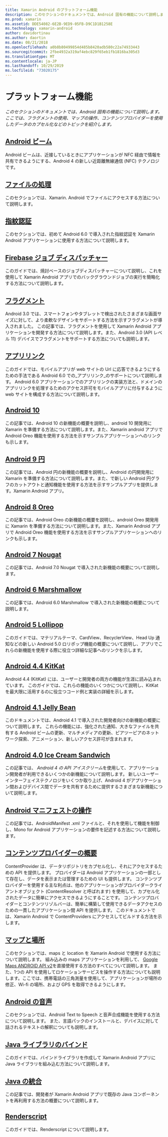 ```yaml
---
title: Xamarin Android のプラットフォーム機能
description: このセクションのドキュメントでは、Android 固有の機能について説明します。 ここでは、フラグメントの使用、マップの操作、コンテンツプロバイダーを使用したデータのカプセル化などのトピックを紹介します。
ms.prod: xamarin
ms.assetid: DDE54082-6E2B-9ED9-05FB-D9C1D1B1258E
ms.technology: xamarin-android
author: davidortinau
ms.author: daortin
ms.date: 08/21/2018
ms.openlocfilehash: a0b8b80499854d485b8420adb580c22a74933443
ms.sourcegitcommit: 2fbe4932a319af4ebc829f65eb1fb1816ba305d3
ms.translationtype: MT
ms.contentlocale: ja-JP
ms.lasthandoff: 10/29/2019
ms.locfileid: "73020175"
---
```

# <a name="platform-features"></a>プラットフォーム機能

_このセクションのドキュメントでは、Android 固有の機能について説明します。ここでは、フラグメントの使用、マップの操作、コンテンツプロバイダーを使用したデータのカプセル化などのトピックを紹介します。_

## <a name="android-beamandroidplatformandroid-beammd"></a>[Android ビーム](~/android/platform/android-beam.md)

Android ビームは、近接しているときにアプリケーションが NFC 経由で情報を共有できるようにする、Android 4 の新しい近距離無線通信 (NFC) テクノロジです。

## <a name="working-with-filesandroidplatformfilesindexmd"></a>[ファイルの処理](~/android/platform/files/index.md)

このセクションでは、Xamarin. Android でファイルにアクセスする方法について説明します。

## <a name="fingerprint-authenticationandroidplatformfingerprint-authenticationindexmd"></a>[指紋認証](~/android/platform/fingerprint-authentication/index.md)

このセクションでは、初めて Android 6.0 で導入された指紋認証を Xamarin Android アプリケーションに使用する方法について説明します。

## <a name="firebase-job-dispatcherandroidplatformfirebase-job-dispatchermd"></a>[Firebase ジョブ ディスパッチャー](~/android/platform/firebase-job-dispatcher.md)

このガイドでは、焼討ベースのジョブディスパッチャーについて説明し、これを使用して Xamarin Android アプリでのバックグラウンドジョブの実行を簡略化する方法について説明します。

## <a name="fragmentsandroidplatformfragmentsindexmd"></a>[フラグメント](~/android/platform/fragments/index.md)

Android 3.0 では、スマートフォンやタブレットで検出されたさまざまな画面サイズに対して、より柔軟なデザインをサポートする方法を示すフラグメントが導入されました。 この記事では、フラグメントを使用して Xamarin Android アプリケーションを開発する方法について説明します。また、Android 3.0 (API レベル 11) デバイスでフラグメントをサポートする方法についても説明します。

## <a name="app-linkingandroidplatformapp-linkingmd"></a>[アプリリンク](~/android/platform/app-linking.md)

このガイドでは、モバイルアプリが web サイトの Url に応答できるようにするための手法である Android 6.0 での_アプリリンク_のサポートについて説明します。 Android 6.0 アプリケーションでのアプリリンクの実装方法と、ドメインのアプリリンクを処理するためのアクセス許可をモバイルアプリに付与するように web サイトを構成する方法について説明します。

## <a name="android-10androidplatformandroid-10md"></a>[Android 10](~/android/platform/android-10.md)

この記事では、Android 10 の新機能の概要を説明し、android 10 開発用に Xamarin を準備する方法について説明します。また、Xamarin android アプリで Android Oreo 機能を使用する方法を示すサンプルアプリケーションへのリンクも示します。

## <a name="android-9-pieandroidplatformpiemd"></a>[Android 9 円](~/android/platform/pie.md)

この記事では、Android 円の新機能の概要を説明し、Android の円開発用に Xamarin を準備する方法について説明します。また、で新しい Android 円グラフのカットアウトと通知機能を使用する方法を示すサンプルアプリを提供します。Xamarin Android アプリ。

## <a name="android-8-oreoandroidplatformoreomd"></a>[Android 8 Oreo](~/android/platform/oreo.md)

この記事では、Android Oreo の新機能の概要を説明し、android Oreo 開発用に Xamarin を準備する方法について説明します。また、Xamarin Android アプリで Android Oreo 機能を使用する方法を示すサンプルアプリケーションへのリンクも示します。

## <a name="android-7-nougatandroidplatformnougatmd"></a>[Android 7 Nougat](~/android/platform/nougat.md)

この記事では、Android 7.0 Nougat で導入された新機能の概要について説明します。

## <a name="android-6-marshmallowandroidplatformmarshmallowmd"></a>[Android 6 Marshmallow](~/android/platform/marshmallow.md)

この記事では、Android 6.0 Marshmallow で導入された新機能の概要について説明します。

## <a name="android-5-lollipopandroidplatformlollipopmd"></a>[Android 5 Lollipop](~/android/platform/lollipop.md)

このガイドでは、マテリアルテーマ、CardView、RecyclerView、Head Up 通知などの新しい Android 5.0 ロリポップ機能の概要について説明し、アプリでこれらの新機能を使用する際に役立つ詳細な記事へのリンクを示します。

## <a name="android-44-kitkatandroidplatformkitkatmd"></a>[Android 4.4 KitKat](~/android/platform/kitkat.md)

Android 4.4 (KitKat) には、ユーザーと開発者の両方の機能が生涯に読み込まれています。 このガイドでは、これらの機能のいくつかについて説明し、KitKat を最大限に活用するのに役立つコード例と実装の詳細を示します。

## <a name="android-41-jelly-beanandroidplatformjelly-beanmd"></a>[Android 4.1 Jelly Bean](~/android/platform/jelly-bean.md)

このドキュメントでは、Android 4.1 で導入された開発者向けの新機能の概要について説明します。 これらの機能には、強化された通知、大きなファイルを共有する Android ビームの更新、マルチメディアの更新、ピアツーピアのネットワーク探索、アニメーション、新しいアクセス許可が含まれます。

## <a name="android-40-ice-cream-sandwichandroidplatformice-cream-sandwichmd"></a>[Android 4.0 Ice Cream Sandwich](~/android/platform/ice-cream-sandwich.md)

この記事では、 *Android 4 の API アイスクリーム*を使用して、アプリケーション開発者が利用できるいくつかの新機能について説明します。
新しいユーザーインターフェイステクノロジをいくつか取り上げ、Android 4 がアプリケーション間およびデバイス間でデータを共有するために提供するさまざまな新機能について説明します。

## <a name="working-with-the-android-manifestandroid-manifestmd"></a>[Android マニフェストの操作](android-manifest.md)

この記事では、AndroidManifest .xml ファイルと、それを使用して機能を制御し、Mono for Android アプリケーションの要件を記述する方法について説明します。

## <a name="introduction-to-content-providersandroidplatformcontent-providersindexmd"></a>[コンテンツプロバイダーの概要](~/android/platform/content-providers/index.md)

ContentProvider は、データリポジトリをカプセル化し、それにアクセスするための API を提供します。 プロバイダーは Android アプリケーションの一部として存在し、データを表示または管理するための UI も提供します。 コンテンツプロバイダーを使用する主な利点は、他のアプリケーションがプロバイダークライアントオブジェクト (ContentResolver と呼ばれます) を使用して、カプセル化されたデータに簡単にアクセスできるようにすることです。 コンテンツプロバイダーとコンテンツリゾルバーは、簡単に構築して使用できるデータアクセスのための一貫したアプリケーション間 API を提供します。 このドキュメントでは、Xamarin Android で ContentProviders にアクセスしてビルドする方法を示します。

## <a name="maps-and-locationandroidplatformmaps-and-locationindexmd"></a>[マップと場所](~/android/platform/maps-and-location/index.md)

このセクションでは、maps と location を Xamarin Android で使用する方法について説明します。 組み込みの maps アプリケーションを利用して、 [Google Maps ANDROID API v2](https://developers.google.com/maps/documentation/android/)を直接使用する方法のすべてについて説明します。 また、1つの API を使用してロケーションサービスを操作する方法についても説明します。ここでは、携帯電話の三角測量を使用して、アプリケーションが場所の修正、Wi-fi の場所、および GPS を取得できるようにします。

## <a name="android-speechandroidplatformspeechmd"></a>[Android の音声](~/android/platform/speech.md)

このセクションでは、Android Text to Speech と音声合成機能を使用する方法について説明します。 また、言語パックのインストールと、デバイスに対して話されるテキストの解釈についても説明します。

## <a name="binding-a-java-librarybinding-java-libraryindexmd"></a>[Java ライブラリのバインド](binding-java-library/index.md)

このガイドでは、バインドライブラリを作成して Xamarin Android アプリに Java ライブラリを組み込む方法について説明します。

## <a name="java-integrationjava-integrationindexmd"></a>[Java の統合](java-integration/index.md)

この記事では、開発者が Xamarin Android アプリで既存の Java コンポーネントを再利用する方法の概要について説明します。

## <a name="renderscriptrenderscriptmd"></a>[Renderscript](renderscript.md)

このガイドでは、Renderscript について説明します。
